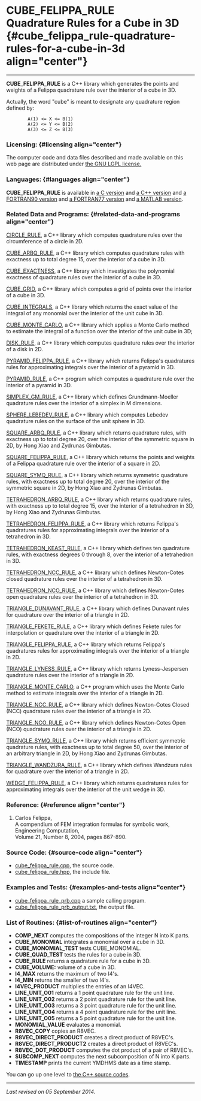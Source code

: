 CUBE\_FELIPPA\_RULE\
Quadrature Rules for a Cube in 3D {#cube_felippa_rule-quadrature-rules-for-a-cube-in-3d align="center"}
=================================

------------------------------------------------------------------------

**CUBE\_FELIPPA\_RULE** is a C++ library which generates the points and
weights of a Felippa quadrature rule over the interior of a cube in 3D.

Actually, the word "cube" is meant to designate any quadrature region
defined by:

            A(1) <= X <= B(1)
            A(2) <= Y <= B(2)
            A(3) <= Z <= B(3)
          

### Licensing: {#licensing align="center"}

The computer code and data files described and made available on this
web page are distributed under [the GNU LGPL
license.](../../txt/gnu_lgpl.txt)

### Languages: {#languages align="center"}

**CUBE\_FELIPPA\_RULE** is available in [a C
version](../../c_src/cube_felippa_rule/cube_felippa_rule.html) and [a
C++ version](../../cpp_src/cube_felippa_rule/cube_felippa_rule.html) and
[a FORTRAN90
version](../../f_src/cube_felippa_rule/cube_felippa_rule.html) and [a
FORTRAN77
version](../../f77_src/cube_felippa_rule/cube_felippa_rule.html) and [a
MATLAB version](../../m_src/cube_felippa_rule/cube_felippa_rule.html).

### Related Data and Programs: {#related-data-and-programs align="center"}

[CIRCLE\_RULE](../../cpp_src/circle_rule/circle_rule.html), a C++
library which computes quadrature rules over the circumference of a
circle in 2D.

[CUBE\_ARBQ\_RULE](../../cpp_src/cube_arbq_rule/cube_arbq_rule.html), a
C++ library which computes quadrature rules with exactness up to total
degree 15, over the interior of a cube in 3D.

[CUBE\_EXACTNESS](../../cpp_src/cube_exactness/cube_exactness.html), a
C++ library which investigates the polynomial exactness of quadrature
rules over the interior of a cube in 3D.

[CUBE\_GRID](../../cpp_src/cube_grid/cube_grid.html), a C++ library
which computes a grid of points over the interior of a cube in 3D.

[CUBE\_INTEGRALS](../../cpp_src/cube_integrals/cube_integrals.html), a
C++ library which returns the exact value of the integral of any
monomial over the interior of the unit cube in 3D.

[CUBE\_MONTE\_CARLO](../../cpp_src/cube_monte_carlo/cube_monte_carlo.html),
a C++ library which applies a Monte Carlo method to estimate the
integral of a function over the interior of the unit cube in 3D;

[DISK\_RULE](../../cpp_src/disk_rule/disk_rule.html), a C++ library
which computes quadrature rules over the interior of a disk in 2D.

[PYRAMID\_FELIPPA\_RULE](../../cpp_src/pyramid_felippa_rule/pyramid_felippa_rule.html),
a C++ library which returns Felippa's quadratures rules for
approximating integrals over the interior of a pyramid in 3D.

[PYRAMID\_RULE](../../cpp_src/pyramid_rule/pyramid_rule.html), a C++
program which computes a quadrature rule over the interior of a pyramid
in 3D.

[SIMPLEX\_GM\_RULE](../../cpp_src/simplex_gm_rule/simplex_gm_rule.html),
a C++ library which defines Grundmann-Moeller quadrature rules over the
interior of a simplex in M dimensions.

[SPHERE\_LEBEDEV\_RULE](../../cpp_src/sphere_lebedev_rule/sphere_lebedev_rule.html),
a C++ library which computes Lebedev quadrature rules on the surface of
the unit sphere in 3D.

[SQUARE\_ARBQ\_RULE](../../cpp_src/square_arbq_rule/square_arbq_rule.html),
a C++ library which returns quadrature rules, with exactness up to total
degree 20, over the interior of the symmetric square in 2D, by Hong Xiao
and Zydrunas Gimbutas.

[SQUARE\_FELIPPA\_RULE](../../cpp_src/square_felippa_rule/square_felippa_rule.html),
a C++ library which returns the points and weights of a Felippa
quadrature rule over the interior of a square in 2D.

[SQUARE\_SYMQ\_RULE](../../cpp_src/square_symq_rule/square_symq_rule.html),
a C++ library which returns symmetric quadrature rules, with exactness
up to total degree 20, over the interior of the symmetric square in 2D,
by Hong Xiao and Zydrunas Gimbutas.

[TETRAHEDRON\_ARBQ\_RULE](../../cpp_src/tetrahedron_arbq_rule/tetrahedron_arbq_rule.html),
a C++ library which returns quadrature rules, with exactness up to total
degree 15, over the interior of a tetrahedron in 3D, by Hong Xiao and
Zydrunas Gimbutas.

[TETRAHEDRON\_FELIPPA\_RULE](../../cpp_src/tetrahedron_felippa_rule/tetrahedron_felippa_rule.html),
a C++ library which returns Felippa's quadratures rules for
approximating integrals over the interior of a tetrahedron in 3D.

[TETRAHEDRON\_KEAST\_RULE](../../cpp_src/tetrahedron_keast_rule/tetrahedron_keast_rule.html),
a C++ library which defines ten quadrature rules, with exactness degrees
0 through 8, over the interior of a tetrahedron in 3D.

[TETRAHEDRON\_NCC\_RULE](../../cpp_src/tetrahedron_ncc_rule/tetrahedron_ncc_rule.html),
a C++ library which defines Newton-Cotes closed quadrature rules over
the interior of a tetrahedron in 3D.

[TETRAHEDRON\_NCO\_RULE](../../cpp_src/tetrahedron_nco_rule/tetrahedron_nco_rule.html),
a C++ library which defines Newton-Cotes open quadrature rules over the
interior of a tetrahedron in 3D.

[TRIANGLE\_DUNAVANT\_RULE](../../cpp_src/triangle_dunavant_rule/triangle_dunavant_rule.html),
a C++ library which defines Dunavant rules for quadrature over the
interior of a triangle in 2D.

[TRIANGLE\_FEKETE\_RULE](../../cpp_src/triangle_fekete_rule/triangle_fekete_rule.html),
a C++ library which defines Fekete rules for interpolation or quadrature
over the interior of a triangle in 2D.

[TRIANGLE\_FELIPPA\_RULE](../../cpp_src/triangle_felippa_rule/triangle_felippa_rule.html),
a C++ library which returns Felippa's quadratures rules for
approximating integrals over the interior of a triangle in 2D.

[TRIANGLE\_LYNESS\_RULE](../../cpp_src/triangle_lyness_rule/triangle_lyness_rule.html),
a C++ library which returns Lyness-Jespersen quadrature rules over the
interior of a triangle in 2D.

[TRIANGLE\_MONTE\_CARLO](../../cpp_src/triangle_monte_carlo/triangle_monte_carlo.html),
a C++ program which uses the Monte Carlo method to estimate integrals
over the interior of a triangle in 2D.

[TRIANGLE\_NCC\_RULE](../../cpp_src/triangle_ncc_rule/triangle_ncc_rule.html),
a C++ library which defines Newton-Cotes Closed (NCC) quadrature rules
over the interior of a triangle in 2D.

[TRIANGLE\_NCO\_RULE](../../cpp_src/triangle_nco_rule/triangle_nco_rule.html),
a C++ library which defines Newton-Cotes Open (NCO) quadrature rules
over the interior of a triangle in 2D.

[TRIANGLE\_SYMQ\_RULE](../../cpp_src/triangle_symq_rule/triangle_symq_rule.html),
a C++ library which returns efficient symmetric quadrature rules, with
exactness up to total degree 50, over the interior of an arbitrary
triangle in 2D, by Hong Xiao and Zydrunas Gimbutas.

[TRIANGLE\_WANDZURA\_RULE](../../cpp_src/triangle_wandzura_rule/triangle_wandzura_rule.html),
a C++ library which defines Wandzura rules for quadrature over the
interior of a triangle in 2D.

[WEDGE\_FELIPPA\_RULE](../../cpp_src/wedge_felippa_rule/wedge_felippa_rule.html),
a C++ library which returns quadratures rules for approximating
integrals over the interior of the unit wedge in 3D.

### Reference: {#reference align="center"}

1.  Carlos Felippa,\
    A compendium of FEM integration formulas for symbolic work,\
    Engineering Computation,\
    Volume 21, Number 8, 2004, pages 867-890.

### Source Code: {#source-code align="center"}

-   [cube\_felippa\_rule.cpp](cube_felippa_rule.cpp), the source code.
-   [cube\_felippa\_rule.hpp](cube_felippa_rule.hpp), the include file.

### Examples and Tests: {#examples-and-tests align="center"}

-   [cube\_felippa\_rule\_prb.cpp](cube_felippa_rule_prb.cpp) a sample
    calling program.
-   [cube\_felippa\_rule\_prb\_output.txt](cube_felippa_rule_prb_output.txt),
    the output file.

### List of Routines: {#list-of-routines align="center"}

-   **COMP\_NEXT** computes the compositions of the integer N into K
    parts.
-   **CUBE\_MONOMIAL** integrates a monomial over a cube in 3D.
-   **CUBE\_MONOMIAL\_TEST** tests CUBE\_MONOMIAL.
-   **CUBE\_QUAD\_TEST** tests the rules for a cube in 3D.
-   **CUBE\_RULE** returns a quadrature rule for a cube in 3D.
-   **CUBE\_VOLUME:** volume of a cube in 3D.
-   **I4\_MAX** returns the maximum of two I4's.
-   **I4\_MIN** returns the smaller of two I4's.
-   **I4VEC\_PRODUCT** multiplies the entries of an I4VEC.
-   **LINE\_UNIT\_O01** returns a 1 point quadrature rule for the unit
    line.
-   **LINE\_UNIT\_O02** returns a 2 point quadrature rule for the unit
    line.
-   **LINE\_UNIT\_O03** returns a 3 point quadrature rule for the unit
    line.
-   **LINE\_UNIT\_O04** returns a 4 point quadrature rule for the unit
    line.
-   **LINE\_UNIT\_O05** returns a 5 point quadrature rule for the unit
    line.
-   **MONOMIAL\_VALUE** evaluates a monomial.
-   **R8VEC\_COPY** copies an R8VEC.
-   **R8VEC\_DIRECT\_PRODUCT** creates a direct product of R8VEC's.
-   **R8VEC\_DIRECT\_PRODUCT2** creates a direct product of R8VEC's.
-   **R8VEC\_DOT\_PRODUCT** computes the dot product of a pair of
    R8VEC's.
-   **SUBCOMP\_NEXT** computes the next subcomposition of N into K
    parts.
-   **TIMESTAMP** prints the current YMDHMS date as a time stamp.

You can go up one level to [the C++ source codes](../cpp_src.html).

------------------------------------------------------------------------

*Last revised on 05 September 2014.*
